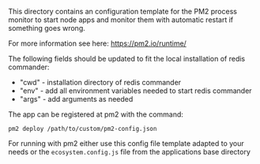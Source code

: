 This directory contains an configuration template for the PM2 process monitor
to start node apps and monitor them with automatic restart if something 
goes wrong.

For more information see here: https://pm2.io/runtime/

The following fields should be updated to fit the local installation of redis commander:
* "cwd" - installation directory of redis commander
* "env" - add all environment variables needed to start redis commander
* "args" - add arguments as needed

The app can be registered at pm2 with the command:

`pm2 deploy /path/to/custom/pm2-config.json`

For running with pm2 either use this config file template adapted to your needs or the
`ecosystem.config.js` file from the applications base directory  
